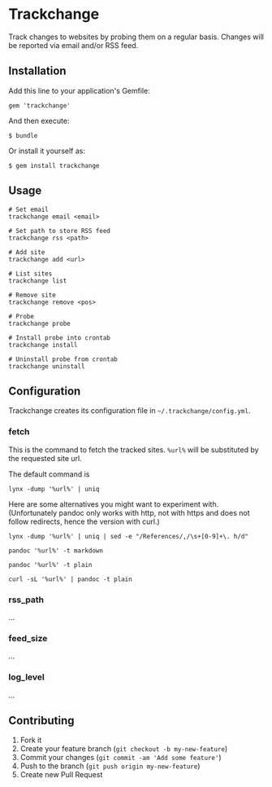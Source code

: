 # Trackchange

Track changes to websites by probing them on a regular basis. Changes
will be reported via email and/or RSS feed.


## Installation

Add this line to your application's Gemfile:

    gem 'trackchange'

And then execute:

    $ bundle

Or install it yourself as:

    $ gem install trackchange


## Usage

    # Set email
    trackchange email <email>

    # Set path to store RSS feed
    trackchange rss <path>

    # Add site
    trackchange add <url>

    # List sites
    trackchange list

    # Remove site
    trackchange remove <pos>

    # Probe
    trackchange probe

    # Install probe into crontab
    trackchange install

    # Uninstall probe from crontab
    trackchange uninstall


## Configuration

Trackchange creates its configuration file in `~/.trackchange/config.yml`.

### fetch

This is the command to fetch the tracked sites. `%url%` will be
substituted by the requested site url.

The default command is

    lynx -dump '%url%' | uniq

Here are some alternatives you might want to experiment
with. (Unfortunately pandoc only works with http, not with https and
does not follow redirects, hence the version with curl.)

    lynx -dump '%url%' | uniq | sed -e "/References/,/\s+[0-9]+\. h/d"

    pandoc '%url%' -t markdown

    pandoc '%url%' -t plain

    curl -sL '%url%' | pandoc -t plain

### rss_path

...

### feed_size

...

### log_level

...


## Contributing

1. Fork it
2. Create your feature branch (`git checkout -b my-new-feature`)
3. Commit your changes (`git commit -am 'Add some feature'`)
4. Push to the branch (`git push origin my-new-feature`)
5. Create new Pull Request
